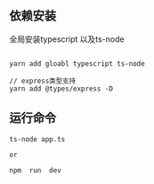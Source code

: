 ## 依赖安装

全局安装typescript 以及ts-node

```

yarn add gloabl typescript ts-node

// express类型支持
yarn add @types/express -D

```

## 运行命令

```
ts-node app.ts

or

npm  run  dev
```